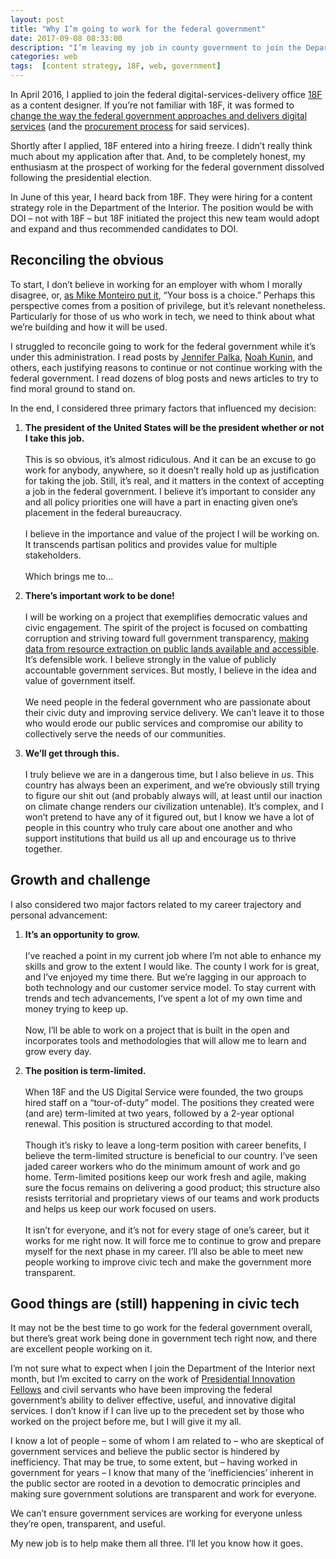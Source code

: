 ```yaml
---
layout: post
title: "Why I’m going to work for the federal government"
date: 2017-09-08 08:33:00
description: "I’m leaving my job in county government to join the Department of the Interior"
categories: web
tags:  [content strategy, 18F, web, government]
---
```


In April 2016, I applied to join the federal digital-services-delivery office [18F](https://18f.gsa.gov/) as a content designer. If you’re not familiar with 18F, it was formed to [change the way the federal government approaches and delivers digital services](https://www.washingtonpost.com/business/on-it/meet-18f-the-gsas-bid-to-change-federal-it/2014/04/18/a9b58db8-c4d3-11e3-b195-dd0c1174052c_story.html) (and the [procurement process](https://modularcontracting.18f.gov/) for said services).

Shortly after I applied, 18F entered into a hiring freeze. I didn’t really think much about my application after that. And, to be completely honest, my enthusiasm at the prospect of working for the federal government dissolved following the presidential election.

In June of this year, I heard back from 18F. They were hiring for a content strategy role in the Department of the Interior. The position would be with DOI – not with 18F – but 18F initiated the project this new team would adopt and expand and thus recommended candidates to DOI.

## Reconciling the obvious

To start, I don’t believe in working for an employer with whom I morally disagree, or, [as Mike Monteiro put it](http://whosaidthat.co/author/mike-monteiro), “Your boss is a choice.” Perhaps this perspective comes from a position of privilege, but it’s relevant nonetheless. Particularly for those of us who work in tech, we need to think about what we’re building and how it will be used.

I struggled to reconcile going to work for the federal government while it’s under this administration. I read posts by [Jennifer Palka](https://medium.com/code-for-america/why-im-going-to-the-white-house-today-54a0edbaecaf), [Noah Kunin](https://medium.com/@noahkunin/why-im-leaving-18f-48970131d547),  and others, each justifying reasons to continue or not continue working with the federal government. I read dozens of blog posts and news articles to try to find moral ground to stand on.

In the end, I considered three primary factors that influenced my decision:

1. **The president of the United States will be the president whether or not I take this job.**
<br><br>
This is so obvious, it’s almost ridiculous. And it can be an excuse to go work for anybody, anywhere, so it doesn’t really hold up as justification for taking the job. Still, it’s real, and it matters in the context of accepting a job in the federal government. I believe it’s important to consider any and all policy priorities one will have a part in enacting given one’s placement in the federal bureaucracy. 
<br><br>
I believe in the importance and value of the project I will be working on. It transcends partisan politics and provides value for multiple stakeholders.
<br><br>
Which brings me to...

2. **There’s important work to be done!**
<br><br>
I will be working on a project that exemplifies democratic values and civic engagement. The spirit of the project is focused on combatting corruption and striving toward full government transparency, [making data from resource extraction on public lands available and accessible](https://useiti.doi.gov/). It’s defensible work. I believe strongly in the value of publicly accountable government services. But mostly, I believe in the idea and value of government itself.
<br><br>
We need people in the federal government who are passionate about their civic duty and improving service delivery. We can’t leave it to those who would erode our public services and compromise our ability to collectively serve the needs of our communities.

3. **We’ll get through this.**
<br><br>
I truly believe we are in a dangerous time, but I also believe in _us_. This country has always been an experiment, and we’re obviously still trying to figure our shit out (and probably always will, at least until our inaction on climate change renders our civilization untenable). It’s complex, and I won’t pretend to have any of it figured out, but I know we have a lot of people in this country who truly care about one another and who support institutions that build us all up and encourage us to thrive together.

## Growth and challenge
I also considered two major factors related to my career trajectory and personal advancement:

1. **It’s an opportunity to grow.**
<br><br>
I’ve reached a point in my current job where I’m not able to enhance my skills and grow to the extent I would like. The county I work for is great, and I’ve enjoyed my time there. But we’re lagging in our approach to both technology and our customer service model. To stay current with trends and tech advancements, I’ve spent a lot of my own time and money trying to keep up. 
<br><br>
Now, I’ll be able to work on a project that is built in the open and incorporates tools and methodologies that will allow me to learn and grow every day.

2. **The position is term-limited.**
<br><br>
When 18F and the US Digital Service were founded, the two groups hired staff on a “tour-of-duty” model. The positions they created were (and are) term-limited at two years, followed by a 2-year optional renewal. This position is structured according to that model.
<br><br>
Though it’s risky to leave a long-term position with career benefits, I believe the term-limited structure is beneficial to our country. I’ve seen jaded career workers who do the minimum amount of work and go home. Term-limited positions keep our work fresh and agile, making sure the focus remains on delivering a good product; this structure also resists territorial and proprietary views of our teams and work products and helps us keep our work focused on users. 
<br><br>
It isn’t for everyone, and it’s not for every stage of one’s career, but it works for me right now. It will force me to continue to grow and prepare myself for the next phase in my career. I’ll also be able to meet new people working to improve civic tech and make the government more transparent.

## Good things are (still) happening in civic tech

It may not be the best time to go work for the federal government overall, but there’s great work being done in government tech right now, and there are excellent people working on it.

I’m not sure what to expect when I join the Department of the Interior next month, but I’m excited to carry on the work of [Presidential Innovation Fellows](https://presidentialinnovationfellows.gov/) and civil servants who have been improving the federal government’s ability to deliver effective, useful, and innovative digital services. I don’t know if I can live up to the precedent set by those who worked on the project before me, but I will give it my all.

I know a lot of people – some of whom I am related to – who are skeptical of government services and believe the public sector is hindered by inefficiency. That may be true, to some extent, but – having worked in government for years – I know that many of the ‘inefficiencies’ inherent in the public sector are rooted in a devotion to democratic principles and making sure government solutions are transparent and work for everyone. 

We can’t ensure government services are working for everyone unless they’re open, transparent, and useful.

My new job is to help make them all three. I’ll let you know how it goes.

